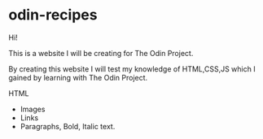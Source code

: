 # odin-recipes
Hi!

This is a website I will be creating for The Odin Project.

By creating this website I will test my knowledge of HTML,CSS,JS which I gained by learning with The Odin Project. 

HTML

- Images
- Links
- Paragraphs, Bold, Italic text.

